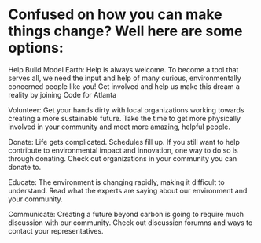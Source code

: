 # Confused on how you can make things change? Well here are some options:

Help Build Model Earth:  Help is always welcome. To become a tool that serves all, we need the input and help of many curious, environmentally concerned people like you! Get involved and help us make this dream a reality by joining Code for Atlanta

Volunteer: Get your hands dirty with local organizations working towards creating a more sustainable future. Take the time to get more physically involved in your community and meet more amazing, helpful people. 

Donate: Life gets complicated. Schedules fill up. If you still want to help contribute to environmental impact and innovation, one way to do so is through donating. Check out organizations in your community you can donate to. 

Educate: The environment is changing rapidly, making it difficult to understand. Read what the experts are saying about our environment and your community. 

Communicate: Creating a future beyond carbon is going to require much discussion with our community. Check out discussion forumns and ways to contact your representatives. 
